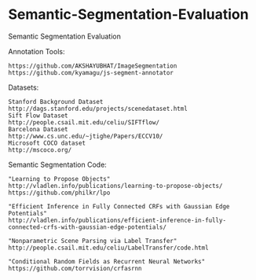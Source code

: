 # Semantic-Segmentation-Evaluation
Semantic Segmentation Evaluation


Annotation Tools:
~~~
https://github.com/AKSHAYUBHAT/ImageSegmentation
https://github.com/kyamagu/js-segment-annotator
~~~

Datasets:
~~~
Stanford Background Dataset
http://dags.stanford.edu/projects/scenedataset.html
Sift Flow Dataset
http://people.csail.mit.edu/celiu/SIFTflow/
Barcelona Dataset
http://www.cs.unc.edu/~jtighe/Papers/ECCV10/
Microsoft COCO dataset
http://mscoco.org/
~~~

Semantic Segmentation Code:
~~~
"Learning to Propose Objects"
http://vladlen.info/publications/learning-to-propose-objects/
https://github.com/philkr/lpo

"Efficient Inference in Fully Connected CRFs with Gaussian Edge Potentials"
http://vladlen.info/publications/efficient-inference-in-fully-connected-crfs-with-gaussian-edge-potentials/

"Nonparametric Scene Parsing via Label Transfer"
http://people.csail.mit.edu/celiu/LabelTransfer/code.html

"Conditional Random Fields as Recurrent Neural Networks"
https://github.com/torrvision/crfasrnn
~~~
